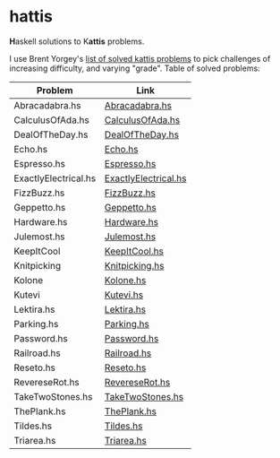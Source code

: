 # hattis

**H**askell solutions to K**attis** problems.

I use Brent Yorgey's [list of solved kattis problems](http://ozark.hendrix.edu/~yorgey/kattis.html) to pick challenges of increasing difficulty, and varying "grade".
Table of solved problems:

| Problem              | Link                                               |
| -------------------- | -------------------------------------------------- |
| Abracadabra.hs       | [Abracadabra.hs](./src/Abracadabra.hs)             |
| CalculusOfAda.hs     | [CalculusOfAda.hs](./src/CalculusOfAda.hs)         |
| DealOfTheDay.hs      | [DealOfTheDay.hs](./src/DealOfTheDay.hs)           |
| Echo.hs              | [Echo.hs](./src/Echo.hs)                           |
| Espresso.hs          | [Espresso.hs](./src/Espresso.hs)                   |
| ExactlyElectrical.hs | [ExactlyElectrical.hs](./src/ExactlyElectrical.hs) |
| FizzBuzz.hs          | [FizzBuzz.hs](./src/FizzBuzz.hs)                   |
| Geppetto.hs          | [Geppetto.hs](./src/Geppetto.hs)                   |
| Hardware.hs          | [Hardware.hs](./src/Hardware.hs)                   |
| Julemost.hs          | [Julemost.hs](./src/Julemost.hs)                   |
| KeepItCool           | [KeepItCool.hs](./src/KeepItCool.hs)               |
| Knitpicking          | [Knitpicking.hs](./src/Knitpicking.hs)             |
| Kolone               | [Kolone.hs](./src/Kolone.hs)                       |
| Kutevi               | [Kutevi.hs](./src/Kutevi.hs)                       |
| Lektira.hs           | [Lektira.hs](./src/Lektira.hs)                     |
| Parking.hs           | [Parking.hs](./src/Parking.hs)                     |
| Password.hs          | [Password.hs](./src/Password.hs)                   |
| Railroad.hs          | [Railroad.hs](./src/Railroad.hs)                   |
| Reseto.hs            | [Reseto.hs](./src/Reseto.hs)                       |
| RevereseRot.hs            | [RevereseRot.hs](./src/RevereseRot.hs)                       |
| TakeTwoStones.hs     | [TakeTwoStones.hs](./src/TakeTwoStones.hs)         |
| ThePlank.hs          | [ThePlank.hs](./src/ThePlank.hs)                   |
| Tildes.hs            | [Tildes.hs](./src/Tildes.hs)                       |
| Triarea.hs           | [Triarea.hs](./src/Triarea.hs)                     |

